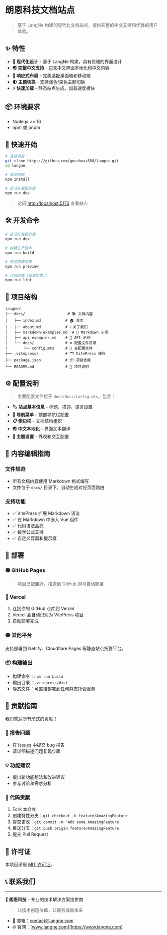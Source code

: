 # 朗恩科技文档站点

> 基于 LangNe 构建的现代化文档站点，提供完整的中文支持和优雅的用户体验。

## ✨ 特性

- **🎨 现代化设计** - 基于 LangNe 构建，具有优雅的界面设计
- **🌏 完整中文支持** - 包含中文界面本地化和中文内容
- **📱 响应式布局** - 完美适配桌面端和移动端
- **🌓 主题切换** - 支持浅色/深色主题切换
- **⚡ 快速加载** - 静态站点生成，加载速度极快

## 📦 环境要求

- Node.js >= 16
- npm 或 pnpm

## 🚀 快速开始

```bash
# 克隆项目
git clone https://github.com/goushuai888/langne.git
cd langne

# 安装依赖
npm install

# 启动开发服务器
npm run dev
```

> 访问 [http://localhost:5173](http://localhost:5173) 查看站点

## 🛠 开发命令

```bash
# 启动开发服务器
npm run dev

# 构建生产版本
npm run build

# 预览构建结果
npm run preview

# 代码检查（如果配置了）
npm run lint
```

## 📁 项目结构

```
langne/
├── docs/                   # 📚 文档内容
│   ├── index.md           # 🏠 首页
│   ├── about.md           # ℹ️ 关于我们
│   ├── markdown-examples.md  # 📝 Markdown 示例
│   ├── api-examples.md    # 🔧 API 示例
│   └── docs/              # ⚙️ 配置文件目录
│       └── config.mts     # 📄 主配置文件
├── .vitepress/            # 🗂️ VitePress 缓存
├── package.json           # 📦 项目依赖
└── README.md              # 📖 项目说明
```

## ⚙️ 配置说明

> 主要配置文件位于 `docs/docs/config.mts`，包含：

- **🏷️ 站点基本信息** - 标题、描述、语言设置
- **🧭 导航菜单** - 顶部导航栏配置
- **📋 侧边栏** - 文档结构组织
- **🌏 中文本地化** - 界面文本翻译
- **🎨 主题设置** - 外观和交互配置

## 📝 内容编辑指南

### 文件规范
- 所有文档内容使用 Markdown 格式编写
- 文件位于 `docs/` 目录下，自动生成对应页面路由

### 支持功能
- ✅ VitePress 扩展 Markdown 语法
- ✅ 在 Markdown 中嵌入 Vue 组件
- ✅ 代码语法高亮
- ✅ 数学公式支持
- ✅ 自定义容器和提示框

## 🚀 部署

### 🟢 GitHub Pages
> 项目已配置好，推送到 GitHub 即可自动部署

### 🔵 Vercel
1. 连接你的 GitHub 仓库到 Vercel
2. Vercel 会自动识别为 VitePress 项目
3. 自动部署完成

### 🟡 其他平台
支持部署到 Netlify、Cloudflare Pages 等静态站点托管平台。

### 📦 构建输出
- 构建命令：`npm run build`
- 输出目录：`.vitepress/dist`
- 静态文件：可直接部署到任何静态托管服务

## 🤝 贡献指南

我们欢迎所有形式的贡献！

### 🐛 报告问题
- 在 [Issues](https://github.com/goushuai888/langne/issues) 中提交 bug 报告
- 请详细描述问题复现步骤

### 💡 功能建议
- 提出新功能想法和改进建议
- 参与讨论和需求分析

### 🔧 代码贡献
1. Fork 本仓库
2. 创建特性分支：`git checkout -b feature/AmazingFeature`
3. 提交更改：`git commit -m 'Add some AmazingFeature'`
4. 推送分支：`git push origin feature/AmazingFeature`
5. 提交 Pull Request

## 📄 许可证

本项目采用 [MIT 许可证](LICENSE)。

## 📞 联系我们

---

**🏢 朗恩科技** - 专业的技术解决方案提供商

> 让技术创造价值，让服务成就未来

- 📧 邮箱：contact@langne.com
- 🌐 官网：[www.langne.com](https://www.langne.com)